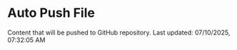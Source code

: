 # Auto Push File

Content that will be pushed to GitHub repository.
Last updated: 07/10/2025, 07:32:05 AM